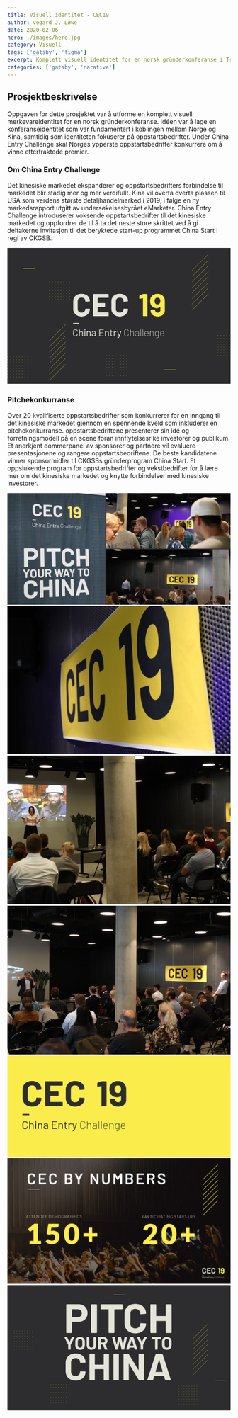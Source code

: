 ```yaml
---
title: Visuell identitet - CEC19
author: Vegard J. Løwe
date: 2020-02-06
hero: ./images/hero.jpg
category: Visuell
tags: ['gatsby', 'figma']
excerpt: Komplett visuell identitet for en norsk gründerkonferanse i Trondheim.
categories: ['gatsby', 'narative']
---
```

## Prosjektbeskrivelse
Oppgaven for dette prosjektet var å utforme en komplett visuell merkevareidentitet for en norsk gründerkonferanse. Idéen var å lage en konferanseidentitet som var fundamentert i koblingen mellom Norge og Kina, samtidig som identiteten fokuserer på oppstartsbedrifter. Under China Entry Challenge skal Norges ypperste oppstartsbedrifter konkurrere om å vinne ettertraktede premier.

### Om China Entry Challenge
Det kinesiske markedet ekspanderer og oppstartsbedrifters forbindelse til markedet blir stadig mer og mer verdifullt. Kina vil overta overta plassen til USA som verdens største detaljhandelmarked i 2019, i følge en ny markedsrapport utgitt av undersøkelsesbyrået eMarketer. China Entry Challenge introduserer voksende oppstartsbedrifter til det kinesiske markedet og oppfordrer de til å ta det neste store skrittet ved å gi deltakerne invitasjon til det beryktede start-up programmet China Start i regi av CKGSB.

<div className="Image__Medium">
  <img
    src="./images/identitet.jpg"
    title="Visuell identitet"
    alt="CEC19"
  />
</div>

### Pitchekonkurranse
Over 20 kvalifiserte oppstartsbedrifter som konkurrerer for en inngang til det kinesiske markedet gjennom en spennende kveld som inkluderer en pitchekonkurranse. oppstartsbedriftene presenterer sin idé og forretningsmodell på en scene foran innflytelsesrike investorer og publikum. Et anerkjent dommerpanel av sponsorer og partnere vil evaluere presentasjonene og rangere oppstartsbedriftene. De beste kandidatene vinner sponsormidler til CKGSBs gründerprogram China Start. Et oppslukende program for oppstartsbedrifter og vekstbedrifter for å lære mer om det kinesiske markedet og knytte forbindelser med kinesiske investorer.

<div className="Image__Small">
  <img
    src="./images/Mix.jpg"
    title="Bilder fra CEC19"
    alt="CEC19"
  />
</div>

<div className="Image__Small">
  <img
    src="./images/banner.jpg"
    title="Bilder fra CEC19"
    alt="CEC19"
  />
</div>

<div className="Image__Small">
  <img
    src="./images/capeesh.jpg"
    title="Bilder fra CEC19"
    alt="CEC19"
  />
</div>

<div className="Image__Small">
  <img
    src="./images/tlab.jpg"
    title="Bilder fra CEC19"
    alt="CEC19"
  />
</div>

<div className="Image__Small">
  <img
    src="./images/header-yellow.png"
    title="Bilder fra CEC19"
    alt="CEC19"
  />
</div>

<div className="Image__Small">
  <img
    src="./images/pitch-deck.jpg"
    title="Bilder fra CEC19"
    alt="CEC19"
  />
</div>

<div className="Image__Medium">
  <img
    src="./images/CEC-PYWTC.jpg"
    title="Bilder fra CEC19"
    alt="CEC19"
  />
</div>
